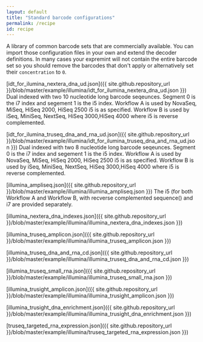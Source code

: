 ```yaml
---
layout: default
title: "Standard barcode configurations"
permalink: /recipe
id: recipe
---
```


A library of common barcode sets that are commercially available. You can import those configuration files in your own and extend the decoder definitions. In many cases your expremint will not contain the entire barcode set so you should remove the barcodes that don't apply or alternatively set their `concentration` to `0`.

[idt_for_ilumina_nextera_dna_ud.json]({{ site.github.repository_url }}/blob/master/example/illumina/idt_for_ilumina_nextera_dna_ud.json }}) Dual indexed with two 10 nucleotide long barcode seqeunces. Segment 0 is the i7 index and segement 1 is the i5 index. Workflow A is used by NovaSeq, MiSeq, HiSeq 2000, HiSeq 2500 i5 is as specified. Workflow B is used by iSeq, MiniSeq, NextSeq, HiSeq 3000,HiSeq 4000 where i5 is reverse complemented.

[idt_for_ilumina_truseq_dna_and_rna_ud.json]({{ site.github.repository_url }}/blob/master/example/illumina/idt_for_ilumina_truseq_dna_and_rna_ud.json }}) Dual indexed with two 8 nucleotide long barcode seqeunces. Segment 0 is the i7 index and segement 1 is the i5 index. Workflow A is used by NovaSeq, MiSeq, HiSeq 2000, HiSeq 2500 i5 is as specified. Workflow B is used by iSeq, MiniSeq, NextSeq, HiSeq 3000,HiSeq 4000 where i5 is reverse complemented.

[illumina_ampliseq.json]({{ site.github.repository_url }}/blob/master/example/illumina/illumina_ampliseq.json }}) The i5 (for both Workflow A and Workflow B, with recverse complemented sequence() and i7 are provided separately.

[illumina_nextera_dna_indexes.json]({{ site.github.repository_url }}/blob/master/example/illumina/illumina_nextera_dna_indexes.json }})

[illumina_truseq_amplicon.json]({{ site.github.repository_url }}/blob/master/example/illumina/illumina_truseq_amplicon.json }})

[illumina_truseq_dna_and_rna_cd.json]({{ site.github.repository_url }}/blob/master/example/illumina/illumina_truseq_dna_and_rna_cd.json }})

[illumina_truseq_small_rna.json]({{ site.github.repository_url }}/blob/master/example/illumina/illumina_truseq_small_rna.json }})

[illumina_trusight_amplicon.json]({{ site.github.repository_url }}/blob/master/example/illumina/illumina_trusight_amplicon.json }})

[illumina_trusight_dna_enrichment.json]({{ site.github.repository_url }}/blob/master/example/illumina/illumina_trusight_dna_enrichment.json }})

[truseq_targeted_rna_expression.json]({{ site.github.repository_url }}/blob/master/example/illumina/truseq_targeted_rna_expression.json }})
